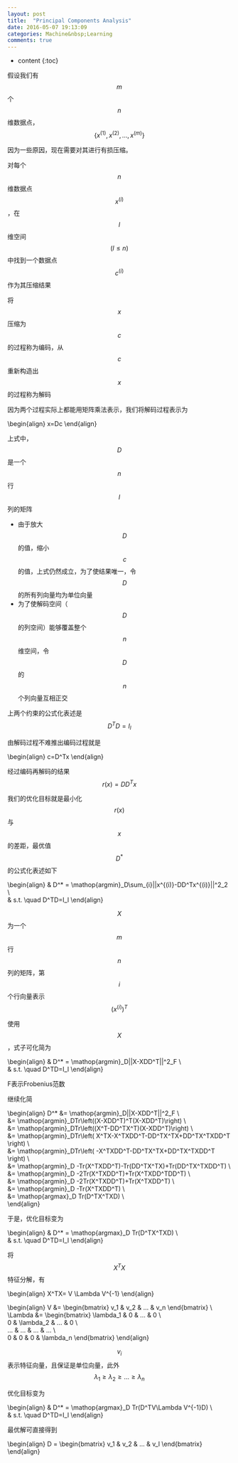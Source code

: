 ```yaml
---
layout: post
title:  "Principal Components Analysis"
date: 2016-05-07 19:13:09
categories: Machine&nbsp;Learning
comments: true
---
```


* content
{:toc}

假设我们有$$m$$个$$n$$维数据点，$$\{x^{(1)},x^{(2)},...,x^{(m)}\}$$

因为一些原因，现在需要对其进行有损压缩。

对每个$$n$$维数据点$$x^{(i)}$$，在$$l$$维空间$$(l \leq n)$$中找到一个数据点$$c^{(i)}$$作为其压缩结果

将$$x$$压缩为$$c$$的过程称为编码，从$$c$$重新构造出$$x$$的过程称为解码

因为两个过程实际上都能用矩阵乘法表示，我们将解码过程表示为

\begin{align}
x=Dc
\end{align}

上式中，$$D$$是一个$$n$$行$$l$$列的矩阵

* 由于放大$$D$$的值，缩小$$c$$的值，上式仍然成立，为了使结果唯一，令$$D$$的所有列向量均为单位向量  
* 为了使解码空间（$$D$$的列空间）能够覆盖整个$$n$$维空间，令$$D$$的$$n$$个列向量互相正交

上两个约束的公式化表述是$$D^TD=I_l$$

由解码过程不难推出编码过程就是

\begin{align}
c=D^Tx
\end{align}

经过编码再解码的结果$$r(x)=DD^Tx$$

我们的优化目标就是最小化$$r(x)$$与$$x$$的差距，最优值$$D^*$$的公式化表述如下

\begin{align}
& D^* = \mathop{argmin}\_D\sum\_{i}||x^{(i)}-DD^Tx^{(i)}||^2_2 \\\
& s.t. \quad D^TD=I_l
\end{align}

$$X$$为一个$$m$$行$$n$$列的矩阵，第$$i$$个行向量表示$$(x^{(i)})^T$$

使用$$X$$，式子可化简为

\begin{align}
& D^* = \mathop{argmin}\_D||X-XDD^T||^2_F \\\
& s.t. \quad D^TD=I_l
\end{align}

F表示Frobenius范数  

继续化简

\begin{align}
D^* &= \mathop{argmin}\_D||X-XDD^T||^2_F \\\
&= \mathop{argmin}\_DTr\left\((X-XDD^T)^T(X-XDD^T)\right\) \\\
&= \mathop{argmin}\_DTr\left\((X^T-DD^TX^T)(X-XDD^T)\right\) \\\
&= \mathop{argmin}\_DTr\left\(  X^TX-X^TXDD^T-DD^TX^TX+DD^TX^TXDD^T \right\) \\\
&= \mathop{argmin}\_DTr\left\(  -X^TXDD^T-DD^TX^TX+DD^TX^TXDD^T \right\) \\\
&= \mathop{argmin}\_D  -Tr(X^TXDD^T)-Tr(DD^TX^TX)+Tr(DD^TX^TXDD^T)  \\\
&= \mathop{argmin}\_D  -2Tr(X^TXDD^T)+Tr(X^TXDD^TDD^T)  \\\
&= \mathop{argmin}\_D  -2Tr(X^TXDD^T)+Tr(X^TXDD^T)  \\\
&= \mathop{argmin}\_D  -Tr(X^TXDD^T)  \\\
&= \mathop{argmax}\_D  Tr(D^TX^TXD)  \\\
\end{align}

于是，优化目标变为

\begin{align}
& D^* = \mathop{argmax}\_D  Tr(D^TX^TXD) \\\
& s.t. \quad D^TD=I_l
\end{align}

将$$X^TX$$特征分解，有

\begin{align}
X^TX= V \Lambda V^{-1}
\end{align}

\begin{align}
V &= \begin{bmatrix} v_1 & v_2 & ... & v_n \end{bmatrix} \\\
\Lambda &=
\begin{bmatrix}
\lambda_1 & 0 & ... & 0 \\\
0 & \lambda_2 & ... & 0 \\\
... & ... & ... & ... \\\
0 & 0 & 0 & \lambda_n
\end{bmatrix}
\end{align}

$$v_i$$表示特征向量，且保证是单位向量，此外$$\lambda_1 \geq \lambda_2 \geq ... \geq \lambda_n $$

优化目标变为

\begin{align}
& D^* = \mathop{argmax}\_D  Tr(D^TV\Lambda V^{-1}D) \\\
& s.t. \quad D^TD=I_l
\end{align}

最优解可直接得到

\begin{align}
D = \begin{bmatrix} v_1 & v_2 & ... & v_l \end{bmatrix}
\end{align}